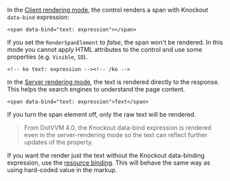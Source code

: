 In the [Client rendering mode](~/pages/concepts/server-side-rendering), the control renders a span with Knockout `data-bind` expression:

```DOTHTML
<span data-bind="text: expression"></span>
```

If you set the `RenderSpanElement` to *false*, the span won't be rendered. In this mode you cannot apply HTML attributes to the control and use some properties (e.g. `Visible`, `ID`).

```DOTHTML
<!-- ko text: expression --><!-- /ko -->
```



In the [Server rendering mode](~/pages/concepts/server-side-rendering), the text is rendered directly to the response. 
This helps the search engines to understand the page content.

```DOTHTML
<span data-bind="text: expression">Text</span>
```

If you turn the span element off, only the raw text will be rendered.

> From DotVVM 4.0, the Knockout data-bind expression is rendered even in the server-rendering mode so the text can reflect further updates of the property.

If you want the render just the text without the Knockout data-binding expression, use the [resource binding](~/pages/concepts/data-binding/resource-binding). This will behave the same way as using hard-coded value in the markup.